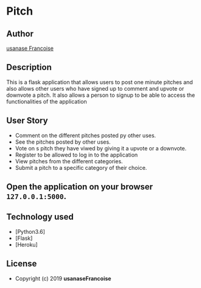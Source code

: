 # Pitch

## Author
[usanase Francoise](https://github.com/usanaseFrancoise/Pitch)

 ## Description

This  is a flask application that allows users to post one minute pitches and also allows other users who have signed up to comment and upvote or downvote a pitch. It also allows a person to signup to be able to access the functionalities of the application


## User Story

* Comment on the different pitches posted py other uses.
* See the pitches posted by other uses.
* Vote on s pitch they have viwed by giving it a upvote or a downvote.
* Register to be allowed to log in to the application
* View pitches from the different categories.
* Submit a pitch to a specific category of their choice.


## Open the application on your browser `127.0.0.1:5000`.

## Technology used

* [Python3.6]
* [Flask]
* [Heroku]

## License

* Copyright (c) 2019 **usanaseFrancoise**
